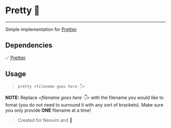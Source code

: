 # Pretty 🦋
***
Simple implementation for [Prettier](https://prettier.io/)  
## Dependencies
✅ [Prettier](https://prettier.io/)  
## Usage
> `pretty <filename goes here 👇>`   

**NOTE:** Replace *<filename goes here 👇>* with the filename you would like to fomat (you do not need to surround 
it with any sort of brackets). Make sure you only provide **ONE** filename at a time!

> Created for Neovim and 

